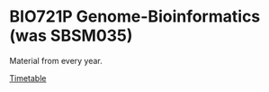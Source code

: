 # BIO721P Genome-Bioinformatics (was SBSM035)
Material from every year.

[Timetable](https://docs.google.com/spreadsheets/d/1t8yWgW-x1FjQMvjAr1_dMEsdzqS49oio9Q_ICj0zdkE/pubhtml)
